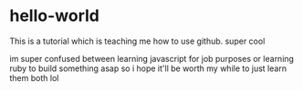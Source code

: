 # hello-world
This is a tutorial which is teaching me how to use github. super cool 

im super confused between learning javascript for job purposes or learning ruby to build something asap
so i hope it'll be worth my while to just learn them both lol
